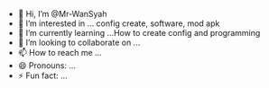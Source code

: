 - 👋 Hi, I’m @Mr-WanSyah
- 👀 I’m interested in ... config create, software, mod apk 
- 🌱 I’m currently learning ...How to create config and programming
- 💞️ I’m looking to collaborate on ...
- 📫 How to reach me ...
- 😄 Pronouns: ...
- ⚡ Fun fact: ...

<!---
Mr-WanSyah/Mr-WanSyah is a ✨ special ✨ repository because its `README.md` (this file) appears on your GitHub profile.
You can click the Preview link to take a look at your changes.
--->
